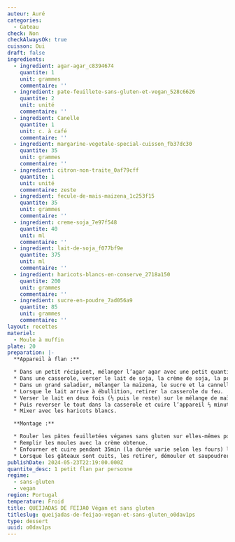```yaml
---
auteur: Auré
categories:
  - Gateau
check: Non
checkAlwaysOk: true
cuisson: Oui
draft: false
ingredients:
  - ingredient: agar-agar_c8394674
    quantite: 1
    unit: grammes
    commentaire: ''
  - ingredient: pate-feuillete-sans-gluten-et-vegan_528c6626
    quantite: 2
    unit: unité
    commentaire: ''
  - ingredient: Canelle
    quantite: 1
    unit: c. à café
    commentaire: ''
  - ingredient: margarine-vegetale-special-cuisson_fb37dc30
    quantite: 35
    unit: grammes
    commentaire: ''
  - ingredient: citron-non-traite_0af79cff
    quantite: 1
    unit: unité
    commentaire: zeste
  - ingredient: fecule-de-mais-maizena_1c253f15
    quantite: 35
    unit: grammes
    commentaire: ''
  - ingredient: creme-soja_7e97f548
    quantite: 40
    unit: ml
    commentaire: ''
  - ingredient: lait-de-soja_f077bf9e
    quantite: 375
    unit: ml
    commentaire: ''
  - ingredient: haricots-blancs-en-conserve_2718a150
    quantite: 200
    unit: grammes
    commentaire: ''
  - ingredient: sucre-en-poudre_7ad056a9
    quantite: 85
    unit: grammes
    commentaire: ''
layout: recettes
materiel:
  - Moule à muffin
plate: 20
preparation: |-
  **Appareil à flan :**

  * Dans un petit récipient, mélanger l’agar agar avec une petit quantité d’eau (10/15ml).
  * Dans une casserole, verser le lait de soja, la crème de soja, la préparation eau/agar agar, le zeste de citron. Porter le tout à ébullition.
  * Dans un grand saladier, mélanger la maïzena, le sucre et la cannelle puis réserver.
  * Lorsque le lait arrive à ébullition, retirer la casserole du feu.
  * Verser le lait en deux fois (⅓ puis le reste) sur le mélange de maïzena tout en fouettant vivement.
  * Puis reverser le tout dans la casserole et cuire l’appareil ⅔ minutes sur feu moyen en fouettant énergiquement sans arrêt. Dès que l’appareil épaissit, retirer la casserole du feu et fouetter l’appareil jusqu’à ce qu’il soit lisse et homogène.
  * Mixer avec les haricots blancs.

  **Montage :**

  * Rouler les pâtes feuilletées véganes sans gluten sur elles-mêmes pour faire un rouleau. Faire des tronçons de 2 cm d’épaisseur. Placez chaque tranche dans le moule.. Bien appuyer avec le pouce de manière à étirer la pâte vers le haut du moule. 
  * Remplir les moules avec la crème obtenue. 
  * Enfourner et cuire pendant 35min (la durée varie selon les fours) le flan est prêt lorsqu’il est très peu tremblotant, bien levé et que la surface est bien coloré (il va beaucoup gonfler durant la cuisson mais pas de panique c’est normal, il retombera à la sortie du four).
  * Lorsque les gâteaux sont cuits, les retirer, démouler et saupoudrer de sucre glace.
publishDate: 2024-05-23T22:19:00.000Z
quantite_desc: 1 petit flan par personne
regime:
  - sans-gluten
  - vegan
region: Portugal
temperature: Froid
title: QUEIJADAS DE FEIJAO Végan et sans gluten
titleslug: queijadas-de-feijao-vegan-et-sans-gluten_o0dav1ps
type: dessert
uuid: o0dav1ps
---
```


